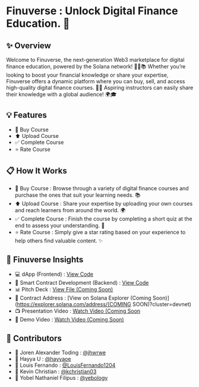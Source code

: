 # Finuverse : Unlock Digital Finance Education. 🚀

## ✨ Overview
Welcome to Finuverse, the next-generation Web3 marketplace for digital finance education, powered by the Solana network! 🚀🌐📚 Whether you’re looking to boost your financial knowledge or share your expertise, Finuverse offers a dynamic platform where you can buy, sell, and access high-quality digital finance courses. 💼💡 Aspiring instructors can easily share their knowledge with a global audience! 🌍🎓

## 💡 Features
- 🛒 Buy Course
- ⬆️ Upload Course
- ✅ Complete Course
- ⭐ Rate Course

## 📋 How It Works
- 🛒 Buy Course : Browse through a variety of digital finance courses and purchase the ones that suit your learning needs. 📚  
- ⬆️ Upload Course : Share your expertise by uploading your own courses and reach learners from around the world. 🌍  
- ✅ Complete Course : Finish the course by completing a short quiz at the end to assess your understanding. 📝  
- ⭐ Rate Course : Simply give a star rating based on your experience to help others find valuable content. ✨  

## 🚀 Finuverse Insights
- 💻 dApp (Frontend) : [View Code](https://github.com/yebology/finuverse-dapp.git)
- 🔧 Smart Contract Development (Backend) : [View Code](https://github.com/yebology/finuverse-smartcontract.git)
- 📊 Pitch Deck : [View File (Coming Soon)]()
- 📜 Contract Address : [View on Solana Explorer (Coming Soon)](https://explorer.solana.com/address/(COMING SOON)?cluster=devnet)
- 📺 Presentation Video : [Watch Video (Coming Soon]()
- 🎥 Demo Video : [Watch Video (Coming Soon)]()

## 🤝 Contributors
- 🧑 Joren Alexander Toding : [@jhwrwe](https://github.com/jhwrwe)
- 🧑 Hayya U : [@hayyaoe](https://github.com/hayyaoe)
- 🧑 Louis Fernando : [@LouisFernando1204](https://github.com/LouisFernando1204)
- 🧑 Kevin Christian : [@kchristian03](https://github.com/kchristian03)
- 🧑 Yobel Nathaniel Filipus : [@yebology](https://github.com/yebology)
